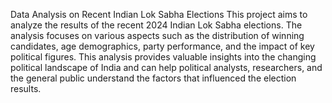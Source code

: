 Data Analysis on Recent Indian Lok Sabha Elections This project aims to analyze the results of the recent 2024 Indian Lok Sabha elections. The analysis focuses on various aspects such as the distribution of winning candidates, age demographics, party performance, and the impact of key political figures. This analysis provides valuable insights into the changing political landscape of India and can help political analysts, researchers, and the general public understand the factors that influenced the election results.
